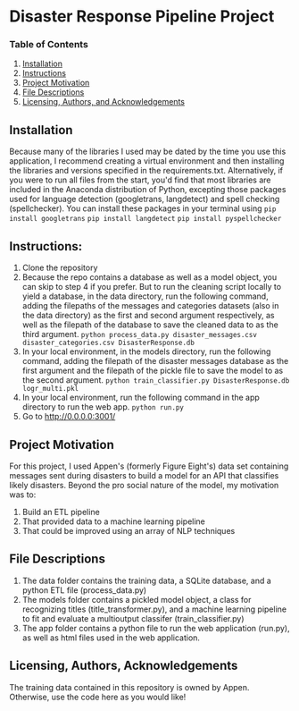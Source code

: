 # Disaster Response Pipeline Project

### Table of Contents

1. [Installation](#installation)
2. [Instructions](#instructions)
3. [Project Motivation](#motivation)
4. [File Descriptions](#files)
5. [Licensing, Authors, and Acknowledgements](#licensing)

## Installation <a name="installation"></a>

Because many of the libraries I used may be dated by the time you use this application, I recommend creating a virtual environment and then installing the libraries and versions specified in the requirements.txt. Alternatively, if you were to run all files from the start, you'd find that most libraries are included in the Anaconda distribution of Python, excepting those packages used for language detection (googletrans, langdetect) and spell checking (spellchecker). You can install these packages in your terminal using
`pip install googletrans`
`pip install langdetect`
`pip install pyspellchecker`

## Instructions:

1. Clone the repository
2. Because the repo contains a database as well as a model object, you can skip to step 4 if you prefer. But to run the cleaning script locally to yield a database, in the data directory, run the following command, adding the filepaths of the messages and categories datasets (also in the data directory) as the first and second argument respectively, as well as the filepath of the database to save the cleaned data to as the third argument.
    `python process_data.py disaster_messages.csv disaster_categories.csv DisasterResponse.db`
3. In your local environment, in the models directory,  run the following command, adding the filepath of the disaster messages database as the first argument and the filepath of the pickle file to save the model to as the second argument. 
    `python train_classifier.py DisasterResponse.db logr_multi.pkl`
4. In your local environment, run the following command in the app directory to run the web app.
    `python run.py`
4. Go to http://0.0.0.0:3001/

## Project Motivation<a name="motivation"></a>

For this project, I used Appen's (formerly Figure Eight's) data set containing messages sent during disasters to build a model for an API that classifies likely disasters. Beyond the pro social nature of the model, my motivation was to:

1. Build an ETL pipeline
2. That provided data to a machine learning pipeline
3. That could be improved using an array of NLP techniques

## File Descriptions <a name="files"></a>

1. The data folder contains the training data, a SQLite database, and a python ETL file (process_data.py)
2. The models folder contains a pickled model object, a class for recognizing titles (title_transformer.py), and a machine learning pipeline to fit and evaluate a multioutput classifer (train_classifier.py)
3. The app folder contains a python file to run the web application (run.py), as well as html files used in the web application.


## Licensing, Authors, Acknowledgements<a name="licensing"></a>

The training data contained in this repository is owned by Appen.  Otherwise, use the code here as you would like! 

